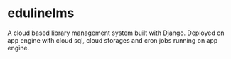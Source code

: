 # edulinelms
A cloud based library management system built with Django. Deployed on app engine with cloud sql, cloud storages and cron jobs running on app engine.
